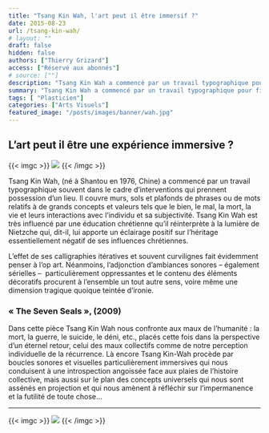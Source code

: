 ```yaml
---
title: "Tsang Kin Wah, l'art peut il être immersif ?"
date: 2015-08-23
url: /tsang-kin-wah/
# layout: ""
draft: false
hidden: false
authors: ["Thierry Grizard"]
access: ["Réservé aux abonnés"]
# source: [""]
description: "Tsang Kin Wah a commencé par un travail typographique pour finalement aboutir à des expériences immersives. Il est à l'honneur à la Biennale de Venise 2015"
summary: "Tsang Kin Wah a commencé par un travail typographique pour finalement aboutir à des expériences immersives. Il est à l'honneur à la Biennale de Venise 2015"
tags: [ "Plasticien"]
categories: ["Arts Visuels"]
featured_image: "/posts/images/banner/wah.jpg"
---
```

## L’art peut il être une expérience immersive ?
{{< imgc >}}
![](/posts/images/wah/stang-kin-wah-pattern-painting.0602-300x300.jpg)
{{< /imgc >}}

Tsang Kin Wah, (né à Shantou en 1976, Chine) a commencé par un travail typographique souvent dans le cadre d’interventions qui prennent possession d’un lieu. Il couvre murs, sols et plafonds de phrases ou de mots relatifs à de grands concepts et valeurs tels que le bien, le mal, la mort, la vie et leurs interactions avec l’individu et sa subjectivité. Tsang Kin Wah est très influencé par une éducation chrétienne qu’il réinterprète à la lumière de Nietzche qui, dit-il, lui apporte un éclairage positif sur l’héritage essentiellement négatif de ses influences chrétiennes.

L’effet de ses calligraphies itératives et souvent curvilignes fait évidemment penser à l’op art. Néanmoins, l’adjonction d’ambiances sonores – également sérielles –  particulièrement oppressantes et le contenu des éléments décoratifs procurent à l’ensemble un tout autre sens, voire même une dimension tragique quoique teintée d’ironie.

### « The Seven Seals », (2009)

Dans cette pièce Tsang Kin Wah nous confronte aux maux de l’humanité : la mort, la guerre, le suicide, le déni, etc., placés cette fois dans la perspective d’un éternel retour, celui des maux collectifs comme de notre perception individuelle de la récurrence. Là encore Tsang Kin-Wah procède par boucles sonores et visuelles particulièrement immersives qui nous conduisent à une introspection angoissée face aux plaies de l’histoire collective, mais aussi sur le plan des concepts universels qui nous sont assénés en projection et qui nous amènent à réfléchir sur l’impermanence et la futilité de toute chose...

---
{{< imgc >}}
![](/posts/images/wah/stang-kin-wah-seven-seals.0600-1024x683.jpg)
{{< /imgc >}}
